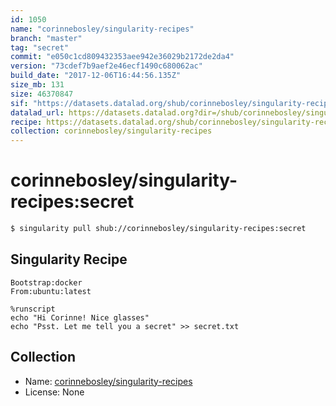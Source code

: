 ```yaml
---
id: 1050
name: "corinnebosley/singularity-recipes"
branch: "master"
tag: "secret"
commit: "e050c1cd809432353aee942e36029b2172de2da4"
version: "73cdef7b9aef2e46ecf1490c680062ac"
build_date: "2017-12-06T16:44:56.135Z"
size_mb: 131
size: 46370847
sif: "https://datasets.datalad.org/shub/corinnebosley/singularity-recipes/secret/2017-12-06-e050c1cd-73cdef7b/73cdef7b9aef2e46ecf1490c680062ac.simg"
datalad_url: https://datasets.datalad.org?dir=/shub/corinnebosley/singularity-recipes/secret/2017-12-06-e050c1cd-73cdef7b/
recipe: https://datasets.datalad.org/shub/corinnebosley/singularity-recipes/secret/2017-12-06-e050c1cd-73cdef7b/Singularity
collection: corinnebosley/singularity-recipes
---
```


# corinnebosley/singularity-recipes:secret

```bash
$ singularity pull shub://corinnebosley/singularity-recipes:secret
```

## Singularity Recipe

```singularity
Bootstrap:docker
From:ubuntu:latest

%runscript
echo "Hi Corinne! Nice glasses"
echo "Psst. Let me tell you a secret" >> secret.txt
```

## Collection

 - Name: [corinnebosley/singularity-recipes](https://github.com/corinnebosley/singularity-recipes)
 - License: None

